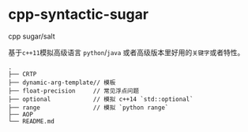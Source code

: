 # cpp-syntactic-sugar
cpp sugar/salt

基于`c++11`模拟高级语言 `python`/`java` 或者高级版本里好用的`关键字`或者特性。

```
.
├── CRTP
├── dynamic-arg-template// 模板
├── float-precision     // 常见浮点问题
├── optional            // 模拟 c++14 `std::optional`
├── range               // 模拟 `python range` 
├── AOP
└── README.md
```
